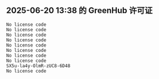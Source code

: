 ## 2025-06-20 13:38 的 GreenHub 许可证
```
No license code
No license code
No license code
No license code
No license code
No license code
No license code
No license code
SX5u-la4y-OlmR-zUC8-6D48
No license code
```
